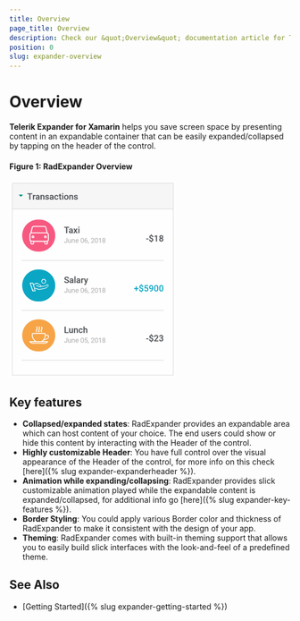 ```yaml
---
title: Overview
page_title: Overview
description: Check our &quot;Overview&quot; documentation article for Telerik Expander for Xamarin control.
position: 0
slug: expander-overview
---
```


# Overview

**Telerik Expander for Xamarin** helps you save screen space by presenting content in an expandable container that can be easily expanded/collapsed by tapping on the header of the control.

#### Figure 1: RadExpander Overview

![Expander Overview](images/expander_overview.png)

## Key features

* **Collapsed/expanded states**: RadExpander provides an expandable area which can host content of your choice. The end users could show or hide this content by interacting with the Header of the control.
* **Highly customizable Header**: You have full control over the visual appearance of the Header of the control, for more info on this check [here]({% slug expander-expanderheader %}).
* **Animation while expanding/collapsing**: RadExpander provides slick customizable animation played while the expandable content is expanded/collapsed, for additional info go [here]({% slug expander-key-features %}).
* **Border Styling**: You could apply various Border color and thickness of RadExpander to make it consistent with the design of your app.
* **Theming**: RadExpander comes with built-in theming support that allows you to easily build slick interfaces with the look-and-feel of a predefined theme.

## See Also

- [Getting Started]({% slug expander-getting-started %})